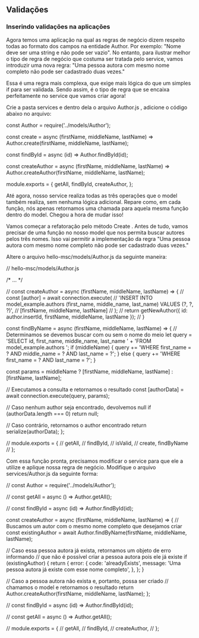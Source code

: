 ## Validações

### Inserindo validações na aplicações

Agora temos uma aplicação na qual as regras de negócio dizem respeito todas ao formato dos campos na entidade Author. Por exemplo: "Nome deve ser uma string e não pode ser vazio". No entanto, para ilustrar melhor o tipo de regra de negócio que costuma ser tratada pelo service, vamos introduzir uma nova regra: "Uma pessoa autora com mesmo nome completo não pode ser cadastrado duas vezes."

Essa é uma regra mais complexa, que exige mais lógica do que um simples if para ser validada. Sendo assim, é o tipo de regra que se encaixa perfeitamente no service que vamos criar agora!

Crie a pasta services e dentro dela o arquivo Author.js , adicione o código abaixo no arquivo:

const Author = require('../models/Author');

const create = async (firstName, middleName, lastName) =>
  Author.create(firstName, middleName, lastName);

const findById = async (id) => Author.findById(id);

const createAuthor = async (firstName, middleName, lastName) =>
  Author.createAuthor(firstName, middleName, lastName);

module.exports = {
  getAll,
  findById,
  createAuthor,
};

Até agora, nosso service realiza todas as três operações que o model também realiza, sem nenhuma lógica adicional. Repare como, em cada função, nós apenas retornamos uma chamada para aquela mesma função dentro do model. Chegou a hora de mudar isso!

Vamos começar a refatoração pelo método Create . Antes de tudo, vamos precisar de uma função no nosso model que nos permita buscar autores pelos três nomes. Isso vai permitir a implementação da regra "Uma pessoa autora com mesmo nome completo não pode ser cadastrado duas vezes."

Altere o arquivo hello-msc/models/Author.js da seguinte maneira:

// hello-msc/models/Author.js

/* ... */

//  const createAuthor = async (firstName, middleName, lastName) => {
//    const [author] = await connection.execute(
//      'INSERT INTO model_example.authors (first_name, middle_name, last_name) VALUES (?, ?, ?)',
//      [firstName, middleName, lastName]
//    );
//    return getNewAuthor({ id: author.insertId, firstName, middleName, lastName });
//  }

const findByName = async (firstName, middleName, lastName) => {
  // Determinamos se devemos buscar com ou sem o nome do meio
  let query = 'SELECT id, first_name, middle_name, last_name ' +
              'FROM model_example.authors ';
    if (middleName) {
      query += 'WHERE first_name = ? AND middle_name = ? AND last_name = ?';
    } else {
      query += 'WHERE first_name = ? AND last_name = ?';
    }

  const params = middleName ? [firstName, middleName, lastName] : [firstName, lastName];

  // Executamos a consulta e retornamos o resultado
  const [authorData] = await connection.execute(query, params);

  // Caso nenhum author seja encontrado, devolvemos null
  if (authorData.length === 0) return null;

  // Caso contrário, retornamos o author encontrado
  return serialize(authorData);
};

// module.exports = {
//   getAll,
//   findById,
//   isValid,
//   create,
    findByName
// };

Com essa função pronta, precisamos modificar o service para que ele a utilize e aplique nossa regra de negócio. Modifique o arquivo services/Author.js da seguinte forma:

// const Author = require('../models/Author');

// const getAll = async () => Author.getAll();

// const findById = async (id) => Author.findById(id);

const createAuthor = async (firstName, middleName, lastName) => {
  // Buscamos um autor com o mesmo nome completo que desejamos criar
  const existingAuthor = await Author.findByName(firstName, middleName, lastName);

  // Caso essa pessoa autora já exista, retornamos um objeto de erro informando
  // que não é possível criar a pessoa autora pois ele já existe
  if (existingAuthor) {
    return {
      error: {
        code: 'alreadyExists',
        message: 'Uma pessoa autora já existe com esse nome completo',
      },
    };
  }

  // Caso a pessoa autora não exista e, portanto, possa ser criado
  // chamamos o model e retornamos o resultado
  return Author.createAuthor(firstName, middleName, lastName);
};

// const findById = async (id) => Author.findById(id);

// const getAll = async () => Author.getAll();

// module.exports = {
//   getAll,
//   findById,
//   createAuthor,
// };


